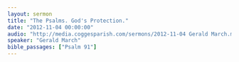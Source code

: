 ```yaml
---
layout: sermon
title: "The Psalms. God's Protection."
date: "2012-11-04 00:00:00"
audio: "http://media.coggesparish.com/sermons/2012-11-04 Gerald March.mp3"
speaker: "Gerald March"
bible_passages: ["Psalm 91"]
---
```

